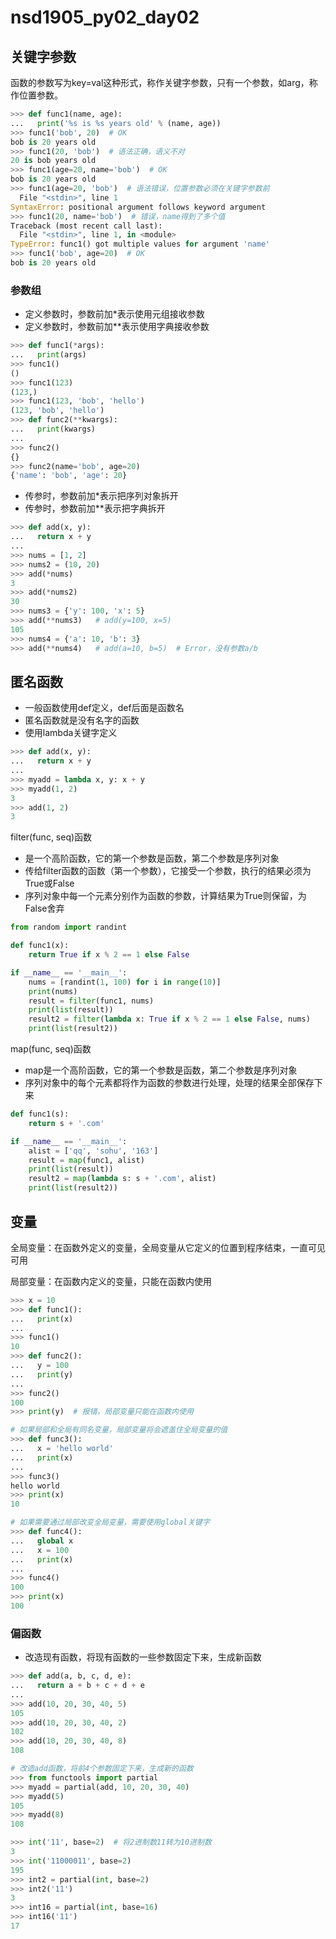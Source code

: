 # nsd1905_py02_day02

## 关键字参数

函数的参数写为key=val这种形式，称作关键字参数，只有一个参数，如arg，称作位置参数。

```python
>>> def func1(name, age):
...   print('%s is %s years old' % (name, age))
>>> func1('bob', 20)  # OK
bob is 20 years old
>>> func1(20, 'bob')  # 语法正确，语义不对
20 is bob years old
>>> func1(age=20, name='bob')  # OK
bob is 20 years old
>>> func1(age=20, 'bob')  # 语法错误，位置参数必须在关键字参数前
  File "<stdin>", line 1
SyntaxError: positional argument follows keyword argument
>>> func1(20, name='bob')  # 错误，name得到了多个值
Traceback (most recent call last):
  File "<stdin>", line 1, in <module>
TypeError: func1() got multiple values for argument 'name'
>>> func1('bob', age=20)  # OK
bob is 20 years old
```

### 参数组

- 定义参数时，参数前加\*表示使用元组接收参数
- 定义参数时，参数前加\*\*表示使用字典接收参数

```python
>>> def func1(*args):
...   print(args)
>>> func1()
()
>>> func1(123)
(123,)
>>> func1(123, 'bob', 'hello')
(123, 'bob', 'hello')
>>> def func2(**kwargs):
...   print(kwargs)
... 
>>> func2()
{}
>>> func2(name='bob', age=20)
{'name': 'bob', 'age': 20}
```

- 传参时，参数前加\*表示把序列对象拆开
- 传参时，参数前加\*\*表示把字典拆开

```python
>>> def add(x, y):
...   return x + y
... 
>>> nums = [1, 2]
>>> nums2 = (10, 20)
>>> add(*nums)
3
>>> add(*nums2)
30
>>> nums3 = {'y': 100, 'x': 5}
>>> add(**nums3)   # add(y=100, x=5)
105
>>> nums4 = {'a': 10, 'b': 3}
>>> add(**nums4)   # add(a=10, b=5)  # Error，没有参数a/b
```

## 匿名函数

- 一般函数使用def定义，def后面是函数名
- 匿名函数就是没有名字的函数
- 使用lambda关键字定义

```python
>>> def add(x, y):
...   return x + y
... 
>>> myadd = lambda x, y: x + y
>>> myadd(1, 2)
3
>>> add(1, 2)
3
```

filter(func, seq)函数

- 是一个高阶函数，它的第一个参数是函数，第二个参数是序列对象
- 传给filter函数的函数（第一个参数），它接受一个参数，执行的结果必须为True或False
- 序列对象中每一个元素分别作为函数的参数，计算结果为True则保留，为False舍弃

```python
from random import randint

def func1(x):
    return True if x % 2 == 1 else False

if __name__ == '__main__':
    nums = [randint(1, 100) for i in range(10)]
    print(nums)
    result = filter(func1, nums)
    print(list(result))
    result2 = filter(lambda x: True if x % 2 == 1 else False, nums)
    print(list(result2))
```

map(func, seq)函数

- map是一个高阶函数，它的第一个参数是函数，第二个参数是序列对象
- 序列对象中的每个元素都将作为函数的参数进行处理，处理的结果全部保存下来

```python
def func1(s):
    return s + '.com'

if __name__ == '__main__':
    alist = ['qq', 'sohu', '163']
    result = map(func1, alist)
    print(list(result))
    result2 = map(lambda s: s + '.com', alist)
    print(list(result2))
```

## 变量

全局变量：在函数外定义的变量，全局变量从它定义的位置到程序结束，一直可见可用

局部变量：在函数内定义的变量，只能在函数内使用

```python
>>> x = 10
>>> def func1():
...   print(x)
... 
>>> func1()
10
>>> def func2():
...   y = 100
...   print(y)
... 
>>> func2()
100
>>> print(y)  # 报错，局部变量只能在函数内使用

# 如果局部和全局有同名变量，局部变量将会遮盖住全局变量的值
>>> def func3():
...   x = 'hello world'
...   print(x)
... 
>>> func3()
hello world
>>> print(x)
10

# 如果需要通过局部改变全局变量，需要使用global关键字
>>> def func4():
...   global x
...   x = 100
...   print(x)
... 
>>> func4()
100
>>> print(x)
100
```

### 偏函数

- 改造现有函数，将现有函数的一些参数固定下来，生成新函数

```python
>>> def add(a, b, c, d, e):
...   return a + b + c + d + e
... 
>>> add(10, 20, 30, 40, 5)
105
>>> add(10, 20, 30, 40, 2)
102
>>> add(10, 20, 30, 40, 8)
108

# 改造add函数，将前4个参数固定下来，生成新的函数
>>> from functools import partial
>>> myadd = partial(add, 10, 20, 30, 40)
>>> myadd(5)
105
>>> myadd(8)
108

>>> int('11', base=2)  # 将2进制数11转为10进制数
3
>>> int('11000011', base=2)
195
>>> int2 = partial(int, base=2)
>>> int2('11')
3
>>> int16 = partial(int, base=16)
>>> int16('11')
17

```









